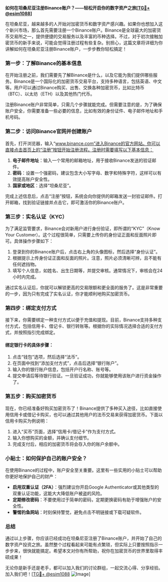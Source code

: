 **如何在坦桑尼亚注册Binance账户？——轻松开启你的数字资产之旅[[TG💪+ @esim1088](https://t.me/s/esim1088)]**

在坦桑尼亚，越来越多的人开始对加密货币和数字资产感兴趣。如果你也想加入这个新兴市场，那么首先需要注册一个Binance账户。Binance是全球最大的加密货币交易所之一，提供便捷的交易服务以及丰富的币种选择。不过，对于初次接触加密货币的新手来说，可能会觉得注册过程有些复杂。别担心，这篇文章将详细为你讲解如何在坦桑尼亚注册Binance账户，一步步教你轻松搞定！

### 第一步：了解Binance的基本信息

在开始注册之前，我们需要先了解Binance是什么，以及它能为我们提供哪些服务。Binance是一个国际化的加密货币交易平台，支持多种语言，包括英语、中文等。用户可以通过Binance购买、出售、交换各种加密货币，比如比特币（BTC）、以太坊（ETH）以及其他热门代币。

注册Binance账户非常简单，只需几个步骤就能完成。但需要注意的是，为了确保账户安全，你需要准备一些必要的信息，比如有效的身份证件、电子邮件地址和手机号码。

### 第二步：访问Binance官网并创建账户

首先，打开浏览器，输入“www.binance.com”进入Binance的官方网站。你可以直接点击首页上的“注册”按钮开始注册流程。注册时需要填写以下基本信息：

1. **电子邮件地址**：输入一个常用的邮箱地址，用于接收Binance发送的验证邮件。
2. **密码**：设置一个强密码，建议包含大小写字母、数字和特殊字符，这样可以有效提高账户安全性。
3. **国家或地区**：选择“坦桑尼亚”。

完成上述信息后，点击“注册”按钮，系统会向你提供的邮箱发送一封验证邮件。打开邮箱，找到验证链接并点击它，即可激活你的Binance账户。

### 第三步：实名认证（KYC）

为了满足监管要求，Binance会对新用户进行身份验证，即所谓的“KYC”（Know Your Customer）。这个过程很简单，只需要上传你的身份证正面和反面照片即可。具体操作步骤如下：

1. 登录到你的Binance账户后，点击右上角的头像图标，然后选择“身份认证”。
2. 根据提示上传身份证正面和反面的照片。注意，照片必须清晰可辨，且不能有任何遮挡物。
3. 填写个人信息，如姓名、出生日期等，并提交审核。通常情况下，审核会在24小时内完成。

通过实名认证后，你就可以解锁更高的交易限额和更全面的服务了。这是非常重要的一步，因为只有完成了实名认证，你才能顺利地购买加密货币。

### 第四步：绑定支付方式

接下来，你需要绑定一种支付方式以便于充值和提现。目前，Binance支持多种支付方式，包括信用卡、借记卡、银行转账等。根据你的实际情况选择合适的支付方式，并按照指引完成绑定。

#### 绑定银行卡的具体步骤：
1. 点击“钱包”选项，然后选择“法币”。
2. 在页面中找到“添加支付方式”，点击后选择“银行账户”。
3. 输入你的银行账户信息，包括开户行名称、账号等。
4. 提交申请后等待银行验证。一旦验证成功，你就能够使用该账户进行资金操作了。

### 第五步：购买加密货币

现在，你已经准备好购买加密货币了！Binance提供了多种买入途径，比如直接使用信用卡或借记卡购买，也可以通过其他用户的法币交易来获得加密货币。下面以信用卡购买为例说明：

1. 进入“买币”页面，选择“信用卡/借记卡”作为支付方式。
2. 输入你想购买的金额，并确认支付细节。
3. 完成支付后，相应的加密货币将会存入你的账户余额中。

### 小贴士：如何保护自己的账户安全？

在使用Binance的过程中，账户安全至关重要。这里有一些实用的小贴士可以帮助你更好地保护自己的财产：

- **启用双重认证（2FA）**：强烈建议你开启Google Authenticator或其他类型的双重认证功能，这能大大降低账户被盗的风险。
- **定期修改密码**：不要使用过于简单的密码，定期更换密码有助于增强账户的安全性。
- **警惕钓鱼网站**：时刻保持警觉，避免点击不明链接或下载可疑软件。

### 总结

通过以上步骤，你应该已经成功在坦桑尼亚注册了Binance账户，并开始了自己的数字资产投资之旅。虽然整个过程看起来可能有点繁琐，但实际上只要按照指示一步步来，很快就能搞定。希望本文对你有所帮助，祝你在加密货币的世界里取得丰硕成果！

无论你是新手还是老手，都可以加入我们的讨论群组，一起交流心得、分享经验。加入我们吧！[[TG💪+ @esim1088](https://t.me/s/esim1088) ![Image](https://i.postimg.cc/4NQfJmqS/Snipaste-2025-05-13-00-14-12.png)]